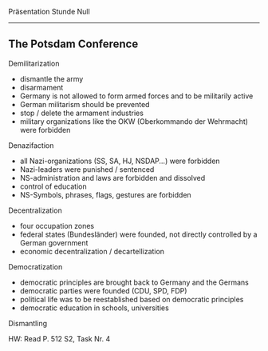 Präsentation Stunde Null

---

## The Potsdam Conference

Demilitarization

- dismantle the army
- disarmament
- Germany is not allowed to form armed forces and to be militarily active
- German militarism should be prevented
- stop / delete the armament industries
- military organizations like the OKW (Oberkommando der Wehrmacht) were forbidden

Denazifaction

- all Nazi-organizations (SS, SA, HJ, NSDAP...) were forbidden
- Nazi-leaders were punished / sentenced
- NS-administration and laws are forbidden and dissolved
- control of education
- NS-Symbols, phrases, flags, gestures are forbidden

Decentralization

- four occupation zones
- federal states (Bundesländer) were founded, not directly controlled by a German government
- economic decentralization / decartellization


Democratization

- democratic principles are brought back to Germany and the Germans
- democratic parties were founded (CDU, SPD, FDP)
- political life was to be reestablished based on democratic principles
- democratic education in schools, universities

Dismantling

HW: Read P. 512 S2, Task Nr. 4